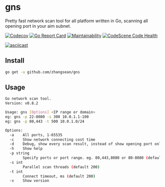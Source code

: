 # gns

Pretty fast network scan tool for all platform written in Go, scanning all opening port in your aim subnet.

[![Codecov](https://codecov.io/gh/zhangsean/gns/branch/master/graph/badge.svg)](https://codecov.io/gh/zhangsean/gns)
[![Go Report Card](https://goreportcard.com/badge/github.com/zhangsean/gns)](https://goreportcard.com/report/github.com/zhangsean/gns)
[![Maintainability](https://api.codeclimate.com/v1/badges/30d793274607f599e658/maintainability)](https://codeclimate.com/github/zhangsean/gns/maintainability)
[![CodeScene Code Health](https://codescene.io/projects/13129/status-badges/code-health)](https://codescene.io/projects/13129)

[![asciicast](https://asciinema.org/a/448361.svg)](https://asciinema.org/a/448361)

## Install

```sh
go get -u github.com/zhangsean/gns
```

## Usage

```sh
Go network scan tool.
Version: v0.8.2

Usage: gns [Options] <IP range or domain>
eg: gns -p 22-8080 -s 300 10.0.1.1-100
eg: gns -p 80,443 -t 500 10.0.1.0/24

Options:
  -a    All ports, 1-65535
  -c    Show network connecting cost time
  -d    Debug, show every scan result, instead of show opening port only
  -h    Show help
  -p string
        Specify ports or port range. eg. 80,443,8080 or 80-8080 (default "21,22,23,53,80,135,139,443,445,1080,1433,1521,3306,3389,5432,6379,8080")
  -s int
        Parallel scan threads (default 200)
  -t int
        Connect timeout, ms (default 200)
  -v    Show version
```
